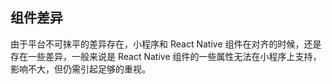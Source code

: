 ## 组件差异

由于平台不可抹平的差异存在，小程序和 React Native 组件在对齐的时候，还是存在一些差异，一般来说是 React Native 组件的一些属性无法在小程序上支持，影响不大，但仍需引起足够的重视。